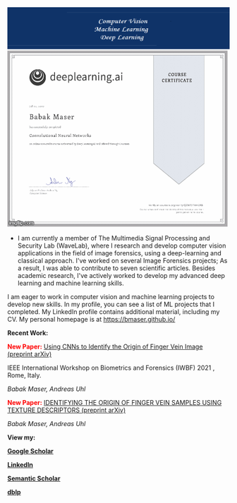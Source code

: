 </style>
</head>
<body>



<img src="https://github.com/BMaser/BMaser/blob/main/photo.png">

<img src="https://github.com/BMaser/Demo/blob/main/gif.gif?raw=true">

- I am currently a member of The Multimedia Signal Processing and Security Lab (WaveLab), where I research and develop computer vision applications in the field of image forensics, using a deep-learning and classical approach. I've worked on several Image Forensics projects; As a result, I was able to contribute to seven scientific articles. Besides academic research, I've actively worked to develop my advanced deep learning and machine learning skills.

I am eager to work in computer vision and machine learning projects to develop new skills. In my profile, you can see a list of ML projects that I completed. My LinkedIn profile contains additional material, including my CV. My personal homepage is at https://bmaser.github.io/



<b>Recent Work:</b>

<div class="new_paper">
    <p><b style="color:red">New Paper:</b> <a href="https://arxiv.org/abs/2103.01632">Using CNNs to Identify the Origin of Finger Vein Image (preprint arXiv)</a>
    <p>IEEE International Workshop on Biometrics and Forensics (IWBF) 2021 , Rome, Italy.</p>
     <p><i> Babak Maser, Andreas Uhl </i></p>

<div class="new_paper">
    <p><b style="color:red">New Paper:</b> <a href="https://arxiv.org/abs/2102.03992">IDENTIFYING THE ORIGIN OF FINGER VEIN SAMPLES USING TEXTURE DESCRIPTORS (preprint arXiv)</a></p>
 <p> <i> Babak Maser, Andreas Uhl </i></p>
</div>


<b>View my:</b>
<div>
    
<p> <a href="https://scholar.google.at/citations?user=guMbN5oAAAAJ&hl=de" ><b>Google Scholar  </b></a> 
<p> <a href="https://www.linkedin.com/in/bobak-babak-maser/"              ><b>LinkedIn        </b></a> 
<p> <a href="https://www.semanticscholar.org/author/Babak-Maser/145318803"><b>Semantic Scholar</b></a>
<p> <a href="https://dblp.org/pid/231/3417.html"                          ><b>dblp            </b></a> 
    
</div>


</body>
</html>

<!-- 
**BMaser/BMaser** is a âœ¨ _special_ âœ¨ repository because its `README.md` (this file) appears on your GitHub profile.
Here are some ideas to get you started:
### Hi there ðŸ‘‹

- ðŸ”­ Iâ€™m currently working on ...
- ðŸŒ± Iâ€™m currently learning ...
- ðŸ‘¯ Iâ€™m looking to collaborate on ...
- ðŸ¤” Iâ€™m looking for help with ...
- ðŸ’¬ Ask me about ...
- ðŸ“« How to reach me: ...
- ðŸ˜„ Pronouns: ...
- âš¡ Fun fact: ... 
-->

